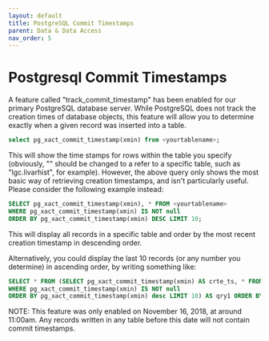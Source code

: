 ```yaml
---
layout: default
title: PostgreSQL Commit Timestamps
parent: Data & Data Access
nav_order: 5
---
```

# Postgresql Commit Timestamps

A feature called "track_commit_timestamp" has been enabled for
our primary PostgreSQL database server. While PostgreSQL does not track
the creation times of database objects, this feature will allow you to
determine exactly when a given record was inserted into a table.

``` sql
select pg_xact_commit_timestamp(xmin) from <yourtablename>;
```

This will show the time stamps for rows within the table you specify
(obviously, "" should be changed to a refer to a specific table, such as
"lgc.livarhist", for example). However, the above query only shows the
most basic way of retrieving creation timestamps, and isn't particularly
useful. Please consider the following example instead:

``` sql
SELECT pg_xact_commit_timestamp(xmin), * FROM <yourtablename>
WHERE pg_xact_commit_timestamp(xmin) IS NOT null
ORDER BY pg_xact_commit_timestamp(xmin) DESC LIMIT 10;
```

This will display all records in a specific table and order by the most
recent creation timestamp in descending order.

Alternatively, you could display the last 10 records (or any number you
determine) in ascending order, by writing something like:

``` sql
SELECT * FROM (SELECT pg_xact_commit_timestamp(xmin) AS crte_ts, * FROM <yourtable>
WHERE pg_xact_commit_timestamp(xmin) IS NOT null
ORDER BY pg_xact_commit_timestamp(xmin) desc LIMIT 10) AS qry1 ORDER BY crte_ts asc;
```

NOTE: This feature was only enabled on November 16, 2018, at around
11:00am. Any records written in any table before this date will not
contain commit timestamps.
